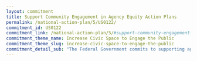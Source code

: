 ```yaml
---
layout: commitment
title: Support Community Engagement in Agency Equity Action Plans
permalink: /national-action-plan/5/US0122/
commitment_id: US0122
commitment_link: /national-action-plan/5/#support-community-engagement-in-agency-equity-action-plans
commitment_theme_name: Increase Civic Space to Engage the Public
commitment_theme_slug: increase-civic-space-to-engage-the-public
commitment_detail_sub: "The Federal Government commits to supporting agencies as they pursue additional community engagement efforts as part of implementation of their equity action plans."
---
```


